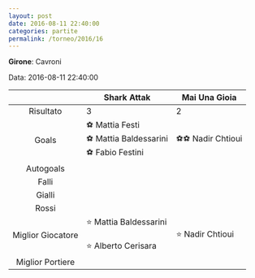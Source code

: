```yaml
---
layout: post
date: 2016-08-11 22:40:00
categories: partite
permalink: /torneo/2016/16
---
```

**Girone**: Cavroni

Data: 2016-08-11 22:40:00

| | Shark Attak | Mai Una Gioia |
|:-----:|-----|-----|
Risultato|3|2
Goals|⚽ Mattia Festi<br/>⚽ Mattia Baldessarini<br/>⚽ Fabio Festini|⚽⚽ Nadir Chtioui<br/>
Autogoals||
Falli||
Gialli||
Rossi||
Miglior Giocatore|⭐ Mattia Baldessarini<br/><br/>⭐ Alberto Cerisara<br/>|⭐ Nadir Chtioui<br/>
Miglior Portiere||